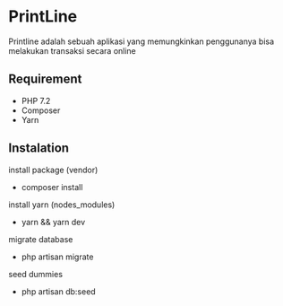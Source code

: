 # PrintLine
Printline adalah sebuah aplikasi yang memungkinkan penggunanya bisa melakukan transaksi secara online

## Requirement
- PHP 7.2
- Composer
- Yarn

## Instalation
install package (vendor)
- composer install

install yarn (nodes_modules)
- yarn && yarn dev

migrate database
- php artisan migrate

seed dummies
- php artisan db:seed
